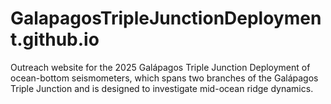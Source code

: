 # GalapagosTripleJunctionDeployment.github.io
Outreach website for the 2025 Galápagos Triple Junction Deployment of ocean-bottom seismometers, which spans two branches of the Galápagos Triple Junction and is designed to investigate mid-ocean ridge dynamics.
